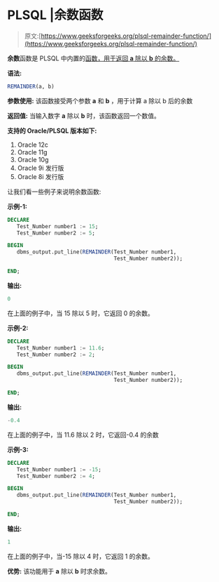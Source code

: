 # PLSQL |余数函数

> 原文:[https://www.geeksforgeeks.org/plsql-remainder-function/](https://www.geeksforgeeks.org/plsql-remainder-function/)

**余数**函数是 PLSQL 中内置的[函数，用于返回 **a** 除以 **b** 的余数。](https://www.geeksforgeeks.org/functions-in-plsql/)

**语法:**

```sql
REMAINDER(a, b)
```

**参数使用:**
该函数接受两个参数 **a** 和 **b** ，用于计算 a 除以 b 后的余数

**返回值:**
当输入数字 **a** 除以 **b** 时，该函数返回一个数值。

**支持的 Oracle/PLSQL 版本如下:**

1.  Oracle 12c
2.  Oracle 11g
3.  Oracle 10g
4.  Oracle 9i 发行版
5.  Oracle 8i 发行版

让我们看一些例子来说明余数函数:

**示例-1:**

```sql
DECLARE 
   Test_Number number1 := 15;
   Test_Number number2 := 5;

BEGIN 
   dbms_output.put_line(REMAINDER(Test_Number number1, 
                                  Test_Number number2)); 

END; 
```

**输出:**

```sql
0
```

在上面的例子中，当 15 除以 5 时，它返回 0 的余数。

**示例-2:**

```sql
DECLARE 
   Test_Number number1 := 11.6;
   Test_Number number2 := 2;

BEGIN 
   dbms_output.put_line(REMAINDER(Test_Number number1, 
                                  Test_Number number2)); 

END; 
```

**输出:**

```sql
-0.4
```

在上面的例子中，当 11.6 除以 2 时，它返回-0.4 的余数

**示例-3:**

```sql
DECLARE 
   Test_Number number1 := -15;
   Test_Number number2 := 4;

BEGIN 
   dbms_output.put_line(REMAINDER(Test_Number number1, 
                                  Test_Number number2)); 

END; 
```

**输出:**

```sql
1
```

在上面的例子中，当-15 除以 4 时，它返回 1 的余数。

**优势:**
该功能用于 **a** 除以 **b** 时求余数。